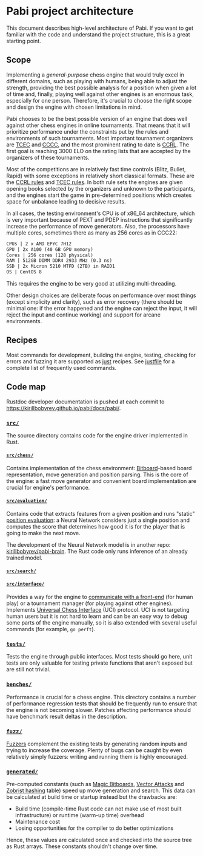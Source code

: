 # Pabi project architecture

This document describes high-level architecture of Pabi. If you want to get
familiar with the code and understand the project structure, this is a great
starting point.

## Scope

Implementing a *general-purpose* chess engine that would truly excel in
different domains, such as playing with humans, being able to adjust the
strength, providing the best possible analysis for a position when given a lot
of time and, finally, playing well against other engines is an enormous task,
especially for one person. Therefore, it's crucial to choose the right scope and
design the engine with chosen limitations in mind.

Pabi chooses to be the best possible version of an engine that does well against
other chess engines in online tournaments. That means that it will prioritize
performance under the constraints put by the rules and environments of such
tournaments. Most important tournament organizers are
[TCEC](https://tcec-chess.com/) and
[CCCC](https://www.chess.com/computer-chess-championship), and the most
prominent rating to date is [CCRL](https://computerchess.org.uk/ccrl/). The
first goal is reaching 3000 ELO on the rating lists that are accepted by the
organizers of these tournaments.

Most of the competitions are in relatively fast time controls (Blitz, Bullet,
Rapid) with some exceptions in relatively short classical formats. These are the
[CCRL rules](https://computerchess.org.uk/ccrl/404/about.html) and [TCEC
rules](https://wiki.chessdom.org/Rules). In both rule sets the engines are given
opening books selected by the organizers and unknown to the participants, and
the engines start the game in pre-determined positions which creates space for
unbalance leading to decisive results.

In all cases, the testing environment's CPU is of x86_64 architecture, which is
very important because of PEXT and PDEP instructions that significantly increase
the performance of move generators. Also, the processors have multiple cores,
sometimes there as many as 256 cores as in CCC22:

```txt
CPUs | 2 x AMD EPYC 7H12
GPU | 2x A100 (40 GB GPU memory)
Cores | 256 cores (128 physical)
RAM | 512GB DIMM DDR4 2933 MHz (0.3 ns)
SSD | 2x Micron 5210 MTFD (2TB) in RAID1
OS | CentOS 8
```

This requires the engine to be very good at utilizing multi-threading.

Other design choices are deliberate focus on performance over most things
(except simplicity and clarity), such as error recovery (there should be minimal
one: if the error happened and the engine can reject the input, it will reject
the input and continue working) and support for arcane environments.

## Recipes

Most commands for development, building the engine, testing, checking for errors
and fuzzing it are supported as [just](https://github.com/casey/just) recipes.
See [justfile](/justfile) for a complete list of frequently used commands.

<!-- TODO: Describe building and optimizing the binary (flags, LTO, BOLT). -->

## Code map

Rustdoc developer documentation is pushed at each commit to
<https://kirillbobyrev.github.io/pabi/docs/pabi/>.

### [`src/`](/src/)

The source directory contains code for the engine driver implemented in Rust.

#### [`src/chess/`](/src/chess/)

Contains implementation of the chess environment: [Bitboard]-based board
representation, move generation and position parsing. This is the core of the
engine: a fast move generator and convenient board implementation are crucial
for engine's performance.

#### [`src/evaluation/`](/src/evaluation/)

Contains code that extracts features from a given position and runs "static"
[position evaluation]: a Neural Network considers just a single position and
computes the score that determines how good it is for the player that is going
to make the next move.

The development of the Neural Network model is in another repo:
[kirillbobyrev/pabi-brain](https://github.com/kirillbobyrev/pabi-brain). The
Rust code only runs inference of an already trained model.

#### [`src/search/`](/src/search/)

<!-- TODO -->

#### [`src/interface/`](/src/interface/)

Provides a way for the engine to [communicate with a front-end] (for human play)
or a tournament manager (for playing against other engines). Implements
[Universal Chess Interface] (UCI) protocol. UCI is not targeting human users but
it is not hard to learn and can be an easy way to debug some parts of the engine
manually, so it is also extended with several useful commands (for example, `go
perft`).

### [`tests/`](/tests/)

Tests the engine through public interfaces. Most tests should go here, unit
tests are only valuable for testing private functions that aren't exposed but
are still not trivial.

### [`benches/`](/benches/)

Performance is crucial for a chess engine. This directory contains a number of
performance regression tests that should be frequently run to ensure that the
engine is not becoming slower. Patches affecting performance should have
benchmark result deltas in the description.

### [`fuzz/`](/fuzz/)

[Fuzzers] complement the existing tests by generating random inputs and trying
to increase the coverage. Plenty of bugs can be caught by even relatively simply
fuzzers: writing and running them is highly encouraged.

### [`generated/`](/generated/)

Pre-computed constants (such as [Magic Bitboards], [Vector Attacks] and [Zobrist
hashing] table) speed up move generation and search. This data can be calculated
at build time or startup instead but the drawbacks are:

- Build time (compile-time Rust code can not make use of most built
  infrastructure) or runtime (warm-up time) overhead
- Maintenance cost
- Losing opportunities for the compiler to do better optimizations

Hence, these values are calculated once and checked into the source tree as Rust
arrays. These constants shouldn't change over time.

[Bitboard]: https://www.chessprogramming.org/Bitboards
[search]: https://www.chessprogramming.org/Search
[position evaluation]: https://www.chessprogramming.org/Evaluation
[Fuzzers]: https://en.wikipedia.org/wiki/Fuzzing
[communicate with a front-end]: https://www.chessprogramming.org/User_Interface
[Universal Chess Interface]: http://wbec-ridderkerk.nl/html/UCIProtocol.html
[Magic Bitboards]: https://www.chessprogramming.org/Magic_Bitboards
[vector attacks]: https://www.chessprogramming.org/Vector_Attacks
[Zobrist hashing]: https://www.chessprogramming.org/Zobrist_Hashing
